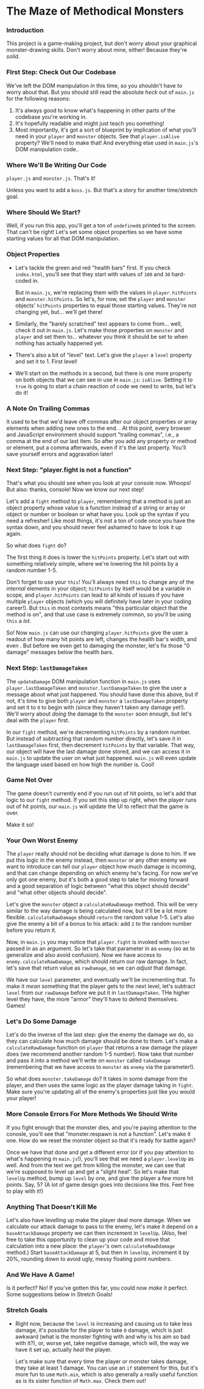 # The Maze of Methodical Monsters

### Introduction

This project is a game-making project, but don't worry about your graphical monster-drawing skills. Don't worry about mine, either! Because they're _solid_.


### FIrst Step: Check Out Our Codebase

We've left the DOM manipulation _in_ this time, so you shouldn't have to worry about that. But you should still read the absolute _heck_ out of `main.js` for the following reasons:

1. It's always good to know what's happening in other parts of the codebase you're working in.
2. It's hopefully readable and might just teach you something!
3. Most importantly, it's got a sort of blueprint by implication of what you'll need in your `player` and `monster` objects. See that `player.isAlive` property? We'll need to make that! And everything else used in `main.js`'s DOM manipulation code..


### Where We'll Be Writing Our Code

`player.js` and `monster.js`.  That's it!

Unless you want to add a `boss.js`. But that's a story for another time/stretch goal.


### Where Should We Start?

Well, if you run this app, you'll get a ton of `undefined`s printed to the screen. That can't be right! Let's set some object properties so we have some starting values for all that DOM manipulation.


### Object Properties

* Let's tackle the green and red "health bars" first. If you check `index.html`, you'll see that they start with values of `100` and `30` hard-coded in.

    But in `main.js`, we're replacing them with the values in `player.hitPoints` and `monster.hitPoints`. So let's, for now, set the `player` and `monster` objects' `hitPoints` properties to equal those starting values. They're not changing yet, but... we'll get there!

* Similarly, the "barely scratched" text appears to come from... well, check it out in `main.js`. Let's make those properties on `monster` and `player` and set them to... whatever you think it should be set to when nothing has actually happened yet.
* There's also a bit of "level" text. Let's give the `player` a `level` property and set it to 1. First level!
* We'll start on the methods in a second, but there is one more property on both objects that we can see in use in `main.js`: `isAlive`. Setting it to `true` is going to start a chain reaction of code we need to write, but let's do it!


### A Note On Trailing Commas

It used to be that we'd leave off commas after our object properties or array elements when adding new ones to the end. . At this point, every browser and JavaScript environment should support "trailing commas", i.e., a comma at the end of our last item. So after you add any property or method or element, put a comma afterwards, even if it's the last property. You'll save yourself errors and aggravation later!


### Next Step: "player.fight is not a function"

That's what you should see when you look at your console now. Whoops! But also: thanks, console! Now we know our next step!

Let's add a `fight` method to `player`, remembering that a method is just an object property whose value is a function instead of a string or array or object or number or boolean or what have you. Look up the syntax if you need a refresher! Like most things, it's not a ton of code once you have the syntax down, and you should never feel ashamed to have to look it up again.

So what does `fight` do?

The first thing it does is lower the `hitPoints` property. Let's start out with something relatively simple, where we're lowering the hit points by a random number 1-5.

Don't forget to use your `this`! You'll always need `this` to change any of the _internal_ elements in your object; `hitPoints` by itself would be a variable in scope, and `player.hitPoints` can lead to all kinds of issues if you have multiple `player` objects (which you will definitely have later in your coding career!). But `this` in most contexts means "this particular object that the method is on", and that use case is extremely common, so you'll be using `this` a _lot_.

So! Now `main.js` can use our changing `player.hitPoints` give the user a readout of how many hit points are left, changes the health bar's width, and even . But before we even get to damaging the monster, let's fix those "0 damage" messages below the health bars.


### Next Step: `lastDamageTaken`

The `updateDamage` DOM manipulation function in `main.js` uses `player.lastDamageTaken` and `monster.lastDamageTaken` to give the user a message about what just happened. You should have done this above, but if not, it's time to give both `player` and `monster` a `lastDamageTaken` property and set it to `0` to begin with (since they haven't taken any damage yet!). We'll worry about _doing_ the damage to the `monster` soon enough, but let's deal with the `player` first.

In our `fight` method, we're decrementing `hitPoints` by a random number. But instead of subtracting that random number directly, let's save it in `lastDamageTaken` first, then decrement `hitPoints` by that variable. That way, our object will have the last damage done stored, and we can access it in `main.js` to update the user on what just happened. `main.js` will even update the language used based on how high the number is. Cool!


### Game Not Over

The game doesn't currently end if you run out of hit points, so let's add that logic to our `fight` method. If you set this step up right, when the player runs out of hit points, our `main.js` will update the UI to reflect that the game is over.

Make it so!


### Your Own Worst Enemy

The `player` really should not be deciding what damage is done to him. If we put this logic in the enemy instead, then `monster` or any other enemy we want to introduce can tell our `player` object how much damage is incoming, and that can change depending on which enemy he's facing. For now we've only got one enemy, but it's both a good step to take for moving forward and a good separation of logic between "what this object should decide" and "what other objects should decide".

Let's give the `monster` object a `calculateRawDamage` method. This will be very similar to the way damage is being calculated now, but it'll be a lot more flexible. `calculateRawDamage` should _`return`_ the random value 1-5. Let's also give the enemy a bit of a bonus to his attack: add `2` to the random number before you return it.

Now, in `main.js` you may notice that `player.fight` is invoked with `monster` passed in as an argument. So let's take that parameter in as `enemy` (so as to generalize and also avoid confusion). Now we have access to `enemy.calculateRawDamage`, which should return our raw damage. In fact, let's save that return value as `rawDamage`, so we can _adjust_ that damage.

We have our `level` parameter, and eventually we'll be incrementing that. To make it _mean_ something that the player gets to the next level, let's subtract `level` from our `rawDamage` before we put it in `lastDamageTaken`. THe higher level they have, the more "armor" they'll have to defend themselves. Games!


### Let's Do Some Damage

Let's do the inverse of the last step: give the enemy the damage _we_ do, so they can calculate how much damage should be done to them. Let's make a `calculateRawDamage` function on `player` that returns a raw damage the player does (we recommend another random 1-5 number). Now take that number and pass it into a method we'll write on `monster` called `takeDamage` (remembering that we have access to `monster` as `enemy` via the parameter!).

So what does `monster.takeDamage` do? It takes in some damage from the player, and then uses the same logic as the player damage taking in `fight`. Make sure you're updating all of the enemy's properties just like you would your player!


### More Console Errors For More Methods We Should Write

If you fight enough that the monster dies, and you're paying attention to the conosle, you'll see that "monster.respawn is not a function". Let's make it one. How do we reset the monster object so that it's ready for battle again?

Once we have that done and get a different error (or if you pay attention to what's happening in `main.js`!), you'll see that we need a `player.levelUp` as well. And from the text we get from killing the monster, we can see that we're supposed to level up and get a "slight heal". So let's make that `levelUp` method, bump up `level` by one, and give the player a few more hit points. Say, 5? (A lot of game design goes into decisions like this. Feel free to play with it!)


### Anything That Doesn't Kill Me

Let's also have levelling up make the player deal more damage. When we calculate our attack damage to pass to the enemy, let's make it depend on a `baseAttackDamage` property we can then increment in `levelUp`. (Also, feel free to take this opportunity to clean up your code and move that calculation into a new place: the `player`'s own `calculateRawDdamage` method.) Start `baseAttackDamage` at 5, but then in `levelUp`, increment it by 20%, rounding down to avoid ugly, messy floating point numbers. 


### And We Have A Game!

Is it perfect? No! If you've gotten this far, you could now _make_ it perfect. Some suggestions below in Stretch Goals!


### Stretch Goals

* Right now, because the `level` is increasing and causing us to take less damage, it's possible for the player to take `0` damage, which is just awkward (what is the monster fighting with and why is his aim so bad with it?), or, worse yet, take negative damage, which will, the way we have it set up, actually _heal_  the player.

    Let's make sure that every time the player or monster takes damage, they take at least 1 damage. You can use an `if` statement for this, but it's more fun to use `Math.min`, which is also generally a really useful function as is its sister function of `Math.max`. Check them out!